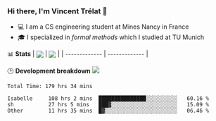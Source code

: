 ### Hi there, I'm Vincent Trélat 👋
 - 💻 I am a CS engineering student at Mines Nancy in France
 - 🎓 I specialized in *formal methods* which I studied at TU Munich

📊 **Stats**
| <img align="center" src="https://readme-stats.clckblog.space/api?username=VTrelat&show_icons=true&include_all_commits=true&theme=tokyonight&hide_border=true" /> | <img align="center" src="https://readme-stats.clckblog.space/api/top-langs/?username=VTrelat&layout=compact&theme=tokyonight&hide_border=true" /> |
| ------------- | ------------- |

🕑 **Development breakdown** ![](https://wakatime.com/badge/user/8d0110fb-6b70-4990-ab86-45c404715c2b.svg)
<!--START_SECTION:waka-->

```text
Total Time: 179 hrs 34 mins

Isabelle     108 hrs 2 mins  ███████████████░░░░░░░░░░   60.16 %
sh           27 hrs 5 mins   ███▓░░░░░░░░░░░░░░░░░░░░░   15.09 %
Other        11 hrs 35 mins  █▓░░░░░░░░░░░░░░░░░░░░░░░   06.46 %
```

<!--END_SECTION:waka-->
